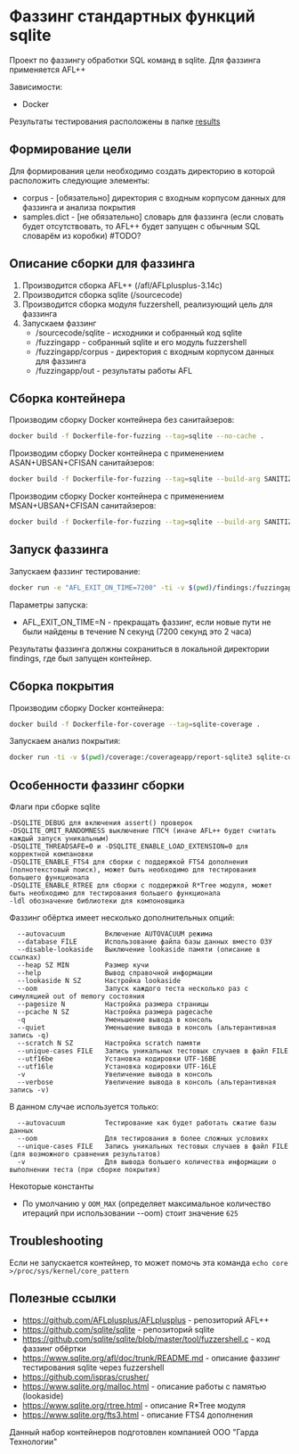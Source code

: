 # Фаззинг стандартных функций sqlite

Проект по фаззингу обработки SQL команд в sqlite. Для фаззинга применяется AFL++

Зависимости:
* Docker

Результаты тестирования расположены в папке [results](results)

## Формирование цели

Для формирования цели необходимо создать директорию в которой расположить следующие элементы:
* corpus - [обязательно] директория с входным корпусом данных для фаззинга и анализа покрытия
* samples.dict - [не обязательно] словарь для фаззинга (если словать будет отсутствовать, то AFL++ будет запущен с обычным SQL словарём из коробки) #TODO?

## Описание сборки для фаззинга

1. Производится сборка AFL++ (/afl/AFLplusplus-3.14c)
2. Производится сборка sqlite (/sourcecode)
3. Производится сборка модуля fuzzershell, реализующий цель для фаззинга
4. Запускаем фаззинг
   * /sourcecode/sqlite - исходники и собранный код sqlite
   * /fuzzingapp - собранный sqlite и его модуль fuzzershell
   * /fuzzingapp/corpus - директория с входным корпусом данных для фаззинга
   * /fuzzingapp/out - результаты работы AFL


## Сборка контейнера

Производим сборку Docker контейнера без санитайзеров:
``` bash
docker build -f Dockerfile-for-fuzzing --tag=sqlite --no-cache .
```

Производим сборку Docker контейнера с применением ASAN+UBSAN+CFISAN санитайзеров:
``` bash
docker build -f Dockerfile-for-fuzzing --tag=sqlite --build-arg SANITIZER1=AFL_USE_ASAN --build-arg SANITIZER2=AFL_USE_UBSAN --no-cache .
```

Производим сборку Docker контейнера с применением MSAN+UBSAN+CFISAN санитайзеров:
``` bash
docker build -f Dockerfile-for-fuzzing --tag=sqlite --build-arg SANITIZER1=AFL_USE_MSAN --build-arg SANITIZER2=AFL_USE_UBSAN --no-cache .
```

## Запуск фаззинга
Запускаем фаззинг тестирование:
``` bash
docker run -e "AFL_EXIT_ON_TIME=7200" -ti -v $(pwd)/findings:/fuzzingapp/out sqlite
```

Параметры запуска:
* AFL_EXIT_ON_TIME=N - прекращать фаззинг, если новые пути не были найдены в течение N секунд (7200 секунд это 2 часа)

Результаты фаззинга должны сохраниться в локальной директории findings, где был запущен контейнер.

## Сборка покрытия

Производим сборку Docker контейнера:
``` bash
docker build -f Dockerfile-for-coverage --tag=sqlite-coverage .
```

Запускаем анализ покрытия:
``` bash
docker run -ti -v $(pwd)/coverage:/coverageapp/report-sqlite3 sqlite-coverage
```

## Особенности фаззинг сборки
Флаги при сборке sqlite
```
-DSQLITE_DEBUG для включения assert() проверок
-DSQLITE_OMIT_RANDOMNESS выключение ГПСЧ (иначе AFL++ будет считать каждый запуск уникальным)
-DSQLITE_THREADSAFE=0 и -DSQLITE_ENABLE_LOAD_EXTENSION=0 для корректной компановки
-DSQLITE_ENABLE_FTS4 для сборки с поддержкой FTS4 дополнения (полнотекстовый поиск), может быть необходимо для тестирования большего функционала
-DSQLITE_ENABLE_RTREE для сборки с поддержкой R*Tree модуля, может быть необходимо для тестирования большего функционала
-ldl обозначение библиотеки для компоновщика
```

Фаззинг обёртка имеет несколько дополнительных опций:
```
  --autovacuum          Включение AUTOVACUUM режима
  --database FILE       Использование файла базы данных вместо ОЗУ
  --disable-lookaside   Выключение lookaside памяти (описание в ссылках)
  --heap SZ MIN         Размер кучи
  --help                Вывод справочной информации
  --lookaside N SZ      Настройка lookaside
  --oom                 Запуск каждого теста несколько раз с симуляцией out of memory состояния
  --pagesize N          Настройка размера страницы
  --pcache N SZ         Настройка размера pagecache
  -q                    Уменьшение вывода в консоль
  --quiet               Уменьшение вывода в консоль (альтерантивная запись -q)
  --scratch N SZ        Настройка scratch памяти
  --unique-cases FILE   Запись уникальных тестовых случаев в файл FILE
  --utf16be             Установка кодировки UTF-16BE
  --utf16le             Установка кодировки UTF-16LE
  -v                    Увеличение вывода в консоль
  --verbose             Увеличение вывода в консоль (альтерантивная запись -v)
```
В данном случае используется только:
```
  --autovacuum          Тестирование как будет работать сжатие базы данных
  --oom                 Для тестирования в более сложных условиях
  --unique-cases FILE   Запись уникальных тестовых случаев в файл FILE (для возможного сравнения результатов)
  -v                    Для вывода большего количества информации о выполнении теста (при сборке покрытия)
```
Некоторые константы
* По умолчанию у `OOM_MAX` (определяет максимальное количество итераций при использовании --oom) стоит значение `625`

## Troubleshooting
Если не запускается контейнер, то может помочь эта команда 
`echo core >/proc/sys/kernel/core_pattern`

## Полезные ссылки 

* https://github.com/AFLplusplus/AFLplusplus - репозиторий AFL++
* https://github.com/sqlite/sqlite - репозиторий sqlite
* https://github.com/sqlite/sqlite/blob/master/tool/fuzzershell.c - код фаззинг обёртки
* https://www.sqlite.org/afl/doc/trunk/README.md - описание фаззинг тестирования sqlite через fuzzershell
* https://github.com/ispras/crusher/
* https://www.sqlite.org/malloc.html - описание работы с памятью (lookaside)
* https://www.sqlite.org/rtree.html - описание R*Tree модуля
* https://www.sqlite.org/fts3.html - описание FTS4 дополнения

Данный набор контейнеров подготовлен компанией ООО "Гарда Технологии"